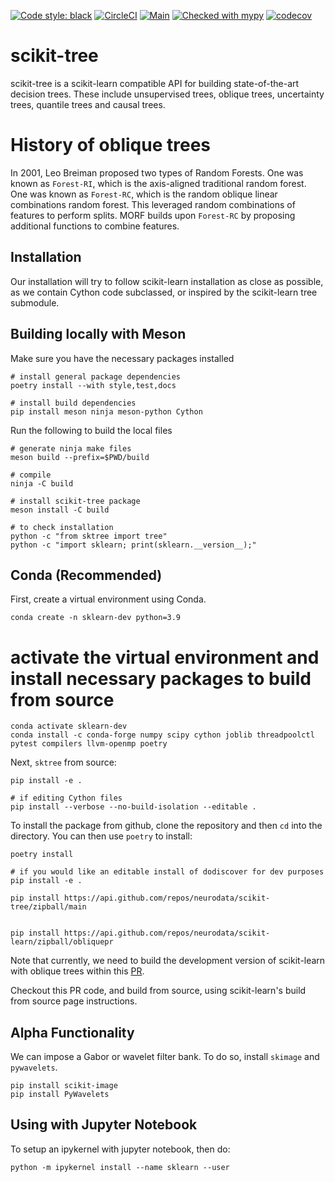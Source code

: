 [![Code style: black](https://img.shields.io/badge/code%20style-black-000000.svg)](https://github.com/psf/black)
[![CircleCI](https://circleci.com/gh/neurodata/scikit-tree/tree/main.svg?style=svg)](https://circleci.com/gh/neurodata/scikit-tree/tree/main)
[![Main](https://github.com/neurodata/scikit-tree/actions/workflows/main.yml/badge.svg?branch=main)](https://github.com/neurodata/scikit-tree/actions/workflows/main.yml)
[![Checked with mypy](http://www.mypy-lang.org/static/mypy_badge.svg)](http://mypy-lang.org/)
[![codecov](https://codecov.io/gh/neurodata/scikit-tree/branch/main/graph/badge.svg?token=H1reh7Qwf4)](https://codecov.io/gh/neurodata/scikit-tree)

scikit-tree
===========

scikit-tree is a scikit-learn compatible API for building state-of-the-art decision trees. These include
unsupervised trees, oblique trees, uncertainty trees, quantile trees and causal trees.

History of oblique trees
========================
In 2001, Leo Breiman proposed two types of Random Forests. One was known as ``Forest-RI``, which is the axis-aligned traditional random forest. One was known as ``Forest-RC``, which is the random oblique linear combinations random forest. This leveraged random combinations of features to perform splits. MORF builds upon ``Forest-RC`` by proposing additional functions to combine features.

Installation
------------
Our installation will try to follow scikit-learn installation as close as possible, as we contain Cython code subclassed, or inspired by the scikit-learn tree submodule.

Building locally with Meson
---------------------------
Make sure you have the necessary packages installed

    # install general package dependencies
    poetry install --with style,test,docs

    # install build dependencies
    pip install meson ninja meson-python Cython

Run the following to build the local files

    # generate ninja make files
    meson build --prefix=$PWD/build

    # compile
    ninja -C build

    # install scikit-tree package
    meson install -C build

    # to check installation
    python -c "from sktree import tree"
    python -c "import sklearn; print(sklearn.__version__);"

Conda (Recommended)
-------------------
First, create a virtual environment using Conda.

    conda create -n sklearn-dev python=3.9

# activate the virtual environment and install necessary packages to build from source
    
    conda activate sklearn-dev
    conda install -c conda-forge numpy scipy cython joblib threadpoolctl pytest compilers llvm-openmp poetry


Next, `sktree` from source:


    pip install -e .

    # if editing Cython files
    pip install --verbose --no-build-isolation --editable .


To install the package from github, clone the repository and then `cd` into the directory. You can then use `poetry` to install:

    poetry install

    # if you would like an editable install of dodiscover for dev purposes
    pip install -e .

    pip install https://api.github.com/repos/neurodata/scikit-tree/zipball/main


    pip install https://api.github.com/repos/neurodata/scikit-learn/zipball/obliquepr

Note that currently, we need to build the development version of scikit-learn with oblique trees within this [PR](https://github.com/scikit-learn/scikit-learn/pull/22754).

Checkout this PR code, and build from source, using scikit-learn's build from source page instructions.


Alpha Functionality
-------------------

We can impose a Gabor or wavelet filter bank. To do so, install ``skimage`` and ``pywavelets``.

    pip install scikit-image
    pip install PyWavelets


Using with Jupyter Notebook
---------------------------

To setup an ipykernel with jupyter notebook, then do:

    python -m ipykernel install --name sklearn --user 

